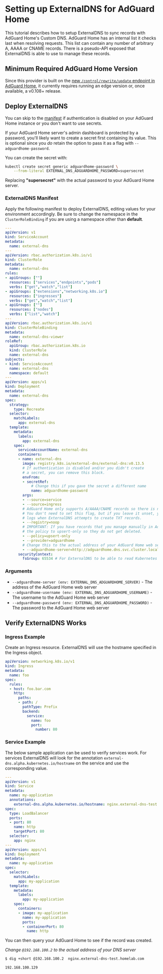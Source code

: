 # Setting up ExternalDNS for AdGuard Home

This tutorial describes how to setup ExternalDNS to sync records with AdGuard Home's Custom DNS.
AdGuard Home has an internal list it checks last when resolving requests. This list can contain any number of arbitrary A, AAAA or CNAME records.
There is a pseudo-API exposed that ExternalDNS is able to use to manage these records.

## Minimum Required AdGuard Home Version

Since this provider is built on the [new `/control/rewrite/update` endpoint in AdGuard Home](https://github.com/AdguardTeam/AdGuardHome/commit/0393e4109624395bb97af146f2d0e48ea3d7c37b), it currently requires running an edge version or, once available, a v0.108+ release.

## Deploy ExternalDNS

You can skip to the [manifest](#externaldns-manifest) if authentication is disabled on your AdGuard Home instance or you don't want to use secrets.

If your AdGuard Home server's admin dashboard is protected by a password, you'll likely want to create a secret first containing its value.
This is optional since you _do_ retain the option to pass it as a flag with `--adguardhome-password`.

You can create the secret with:

```bash
kubectl create secret generic adguardhome-password \
    --from-literal EXTERNAL_DNS_ADGUARDHOME_PASSWORD=supersecret
```

Replacing **"supersecret"** with the actual password to your AdGuard Home server.

### ExternalDNS Manifest

Apply the following manifest to deploy ExternalDNS, editing values for your environment accordingly.
Be sure to change the namespace in the `ClusterRoleBinding` if you are using a namespace other than **default**.

```yaml
---
apiVersion: v1
kind: ServiceAccount
metadata:
  name: external-dns
---
apiVersion: rbac.authorization.k8s.io/v1
kind: ClusterRole
metadata:
  name: external-dns
rules:
- apiGroups: [""]
  resources: ["services","endpoints","pods"]
  verbs: ["get","watch","list"]
- apiGroups: ["extensions","networking.k8s.io"]
  resources: ["ingresses"]
  verbs: ["get","watch","list"]
- apiGroups: [""]
  resources: ["nodes"]
  verbs: ["list","watch"]
---
apiVersion: rbac.authorization.k8s.io/v1
kind: ClusterRoleBinding
metadata:
  name: external-dns-viewer
roleRef:
  apiGroup: rbac.authorization.k8s.io
  kind: ClusterRole
  name: external-dns
subjects:
- kind: ServiceAccount
  name: external-dns
  namespace: default
---
apiVersion: apps/v1
kind: Deployment
metadata:
  name: external-dns
spec:
  strategy:
    type: Recreate
  selector:
    matchLabels:
      app: external-dns
  template:
    metadata:
      labels:
        app: external-dns
    spec:
      serviceAccountName: external-dns
      containers:
      - name: external-dns
        image: registry.k8s.io/external-dns/external-dns:v0.13.5
        # If authentication is disabled and/or you didn't create
        # a secret, you can remove this block.
        envFrom:
        - secretRef:
            # Change this if you gave the secret a different name
            name: adguardhome-password
        args:
        - --source=service
        - --source=ingress
        # AdGuard Home only supports A/AAAA/CNAME records so there is no mechanism to track ownership.
        # You don't need to set this flag, but if you leave it unset, you will receive warning
        # logs when ExternalDNS attempts to create TXT records.
        - --registry=noop
        # IMPORTANT: If you have records that you manage manually in AdGuard Home, set
        # the policy to upsert-only so they do not get deleted.
        - --policy=upsert-only
        - --provider=adguardhome
        # Change this to the actual address of your AdGuard Home web server
        - --adguardhome-server=http://adguardhome.dns.svc.cluster.local
      securityContext:
        fsGroup: 65534 # For ExternalDNS to be able to read Kubernetes token files
```

### Arguments

- `--adguardhome-server (env: EXTERNAL_DNS_ADGUARDHOME_SERVER)` - The address of the AdGuard Home web server
- `--adguardhome-username (env: EXTERNAL_DNS_ADGUARDHOME_USERNAME)` - The username to the AdGuard Home web server
- `--adguardhome-password (env: EXTERNAL_DNS_ADGUARDHOME_PASSWORD)` - The password to the AdGuard Home web server

## Verify ExternalDNS Works

### Ingress Example

Create an Ingress resource. ExternalDNS will use the hostname specified in the Ingress object.

```yaml
apiVersion: networking.k8s.io/v1
kind: Ingress
metadata:
  name: foo
spec:
  rules:
  - host: foo.bar.com
    http:
      paths:
      - path: /
        pathType: Prefix
        backend:
          service:
            name: foo
            port:
              number: 80
```

### Service Example

The below sample application can be used to verify services work.
For services ExternalDNS will look for the annotation `external-dns.alpha.kubernetes.io/hostname` on the service and use the corresponding value.

```yaml
---
apiVersion: v1
kind: Service
metadata:
  name: my-application
  annotations:
    external-dns.alpha.kubernetes.io/hostname: nginx.external-dns-test.homelab.com
spec:
  type: LoadBalancer
  ports:
  - port: 80
    name: http
    targetPort: 80
  selector:
    app: nginx
---
apiVersion: apps/v1
kind: Deployment
metadata:
  name: my-application
spec:
  selector:
    matchLabels:
      app: my-application
  template:
    metadata:
      labels:
        app: my-application
    spec:
      containers:
      - image: my-application
        name: my-application
        ports:
        - containerPort: 80
          name: http
```

You can then query your AdGuard Home to see if the record was created.

_Change `@192.168.100.2` to the actual address of your DNS server_

```bash
$ dig +short @192.168.100.2  nginx.external-dns-test.homelab.com

192.168.100.129
```
